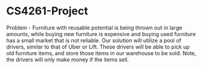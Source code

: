 # CS4261-Project
Problem - Furniture with reusable potential is being thrown out in large amounts, while buying new furniture is expensive and buying used furniture has a small market that is not reliable.
Our solution will utilize a pool of drivers, similar to that of Uber or Lift. These drivers will be able to pick up old furniture items, and store those items in our warehouse to be sold. Note, the drivers will only make money if the items sell.
